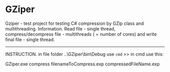 # GZiper
Gziper - test project for testing C# compression by GZip class and multithreading. 
Information.
Read file - single thread, 
compress/decompress file - multithreads ( = number of cores) and write final file - single thread. 
***
INSTRUCTION. 
in file folder ..\GZiper\bin\Debug use `cmd` >> in cmd use this: 

GZiper.exe compress filenameToCompress.exp compressedFileName.exp

